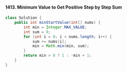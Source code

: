 #### 1413. Minimum Value to Get Positive Step by Step Sum

```java
class Solution {
    public int minStartValue(int[] nums) {
        int min = Integer.MAX_VALUE;
        int sum = 0;
        for (int i = 0; i < nums.length; i++) {
            sum += nums[i];
            min = Math.min(min, sum);
        }
        return min > 0 ? 1 : -min + 1;
    }
}
```

